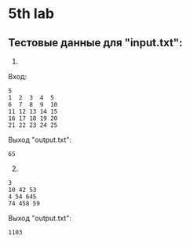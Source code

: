 # 5th lab
 ## Тестовые данные для "input.txt":
 
 1)
 Вход:
 ```
 5
 1  2  3  4  5
 6  7  8  9  10
 11 12 13 14 15
 16 17 18 19 20 
 21 22 23 24 25
 ```
Выход "output.txt":
```
65
```
2)
```
3
10 42 53
4 54 645
74 458 59
```
Выход "output.txt":
```
1103
```
